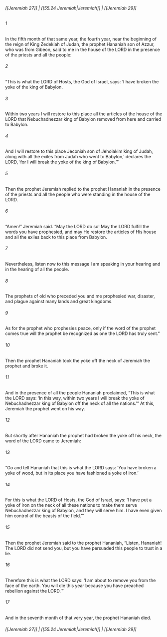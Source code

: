 
###### [[Jeremiah 27]] | [[55.24 Jeremiah|Jeremiah]] | [[Jeremiah 29]]

###### 1
In the fifth month of that same year, the fourth year, near the beginning of the reign of King Zedekiah of Judah, the prophet Hananiah son of Azzur, who was from Gibeon, said to me in the house of the LORD in the presence of the priests and all the people:
###### 2
“This is what the LORD of Hosts, the God of Israel, says: ‘I have broken the yoke of the king of Babylon.
###### 3
Within two years I will restore to this place all the articles of the house of the LORD that Nebuchadnezzar king of Babylon removed from here and carried to Babylon.
###### 4
And I will restore to this place Jeconiah son of Jehoiakim king of Judah, along with all the exiles from Judah who went to Babylon,’ declares the LORD, ‘for I will break the yoke of the king of Babylon.’”
###### 5
Then the prophet Jeremiah replied to the prophet Hananiah in the presence of the priests and all the people who were standing in the house of the LORD.
###### 6
“Amen!” Jeremiah said. “May the LORD do so! May the LORD fulfill the words you have prophesied, and may He restore the articles of His house and all the exiles back to this place from Babylon.
###### 7
Nevertheless, listen now to this message I am speaking in your hearing and in the hearing of all the people.
###### 8
The prophets of old who preceded you and me prophesied war, disaster, and plague against many lands and great kingdoms.
###### 9
As for the prophet who prophesies peace, only if the word of the prophet comes true will the prophet be recognized as one the LORD has truly sent.”
###### 10
Then the prophet Hananiah took the yoke off the neck of Jeremiah the prophet and broke it.
###### 11
And in the presence of all the people Hananiah proclaimed, “This is what the LORD says: ‘In this way, within two years I will break the yoke of Nebuchadnezzar king of Babylon off the neck of all the nations.’” At this, Jeremiah the prophet went on his way.
###### 12
But shortly after Hananiah the prophet had broken the yoke off his neck, the word of the LORD came to Jeremiah:
###### 13
“Go and tell Hananiah that this is what the LORD says: ‘You have broken a yoke of wood, but in its place you have fashioned a yoke of iron.’
###### 14
For this is what the LORD of Hosts, the God of Israel, says: ‘I have put a yoke of iron on the neck of all these nations to make them serve Nebuchadnezzar king of Babylon, and they will serve him. I have even given him control of the beasts of the field.’”
###### 15
Then the prophet Jeremiah said to the prophet Hananiah, “Listen, Hananiah! The LORD did not send you, but you have persuaded this people to trust in a lie.
###### 16
Therefore this is what the LORD says: ‘I am about to remove you from the face of the earth. You will die this year because you have preached rebellion against the LORD.’”
###### 17
And in the seventh month of that very year, the prophet Hananiah died.

###### [[Jeremiah 27]] | [[55.24 Jeremiah|Jeremiah]] | [[Jeremiah 29]]
